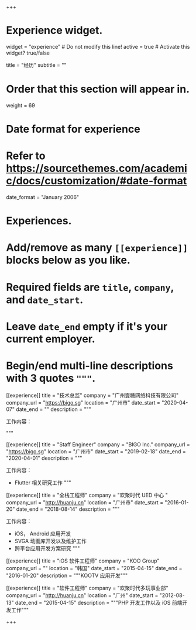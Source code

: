 +++
# Experience widget.
widget = "experience"  # Do not modify this line!
active = true  # Activate this widget? true/false

title = "经历"
subtitle = ""

# Order that this section will appear in.
weight = 69

# Date format for experience
#   Refer to https://sourcethemes.com/academic/docs/customization/#date-format
date_format = "January 2006"

# Experiences.
#   Add/remove as many `[[experience]]` blocks below as you like.
#   Required fields are `title`, `company`, and `date_start`.
#   Leave `date_end` empty if it's your current employer.
#   Begin/end multi-line descriptions with 3 quotes `"""`.
[[experience]]
  title = "技术总监"
  company = "广州壹糖网络科技有限公司"
  company_url = "https://bigo.sg"
  location = "广州市"
  date_start = "2020-04-07"
  date_end = ""
  description = """

  工作内容：

  """

[[experience]]
  title = "Staff Engineer"
  company = "BIGO Inc."
  company_url = "https://bigo.sg"
  location = "广州市"
  date_start = "2019-02-18"
  date_end = "2020-04-01"
  description = """

  工作内容：

  * Flutter 相关研究工作
  """

[[experience]]
  title = "全栈工程师"
  company = "欢聚时代 UED 中心 "
  company_url = "http://huanju.cn"
  location = "广州市"
  date_start = "2016-01-20"
  date_end = "2018-08-14"
  description = """

  工作内容：

  * iOS， Android 应用开发
  * SVGA 动画库开发以及维护工作
  * 跨平台应用开发方案研究
  """

[[experience]]
  title = "iOS 软件工程师"
  company = "KOO Group"
  company_url = ""
  location = "韩国"
  date_start = "2015-04-15"
  date_end = "2016-01-20"
  description = """KOOTV 应用开发"""

[[experience]]
  title = "软件工程师"
  company = "欢聚时代多玩事业部"
  company_url = "http://huanju.cn"
  location = "广州"
  date_start = "2012-08-13"
  date_end = "2015-04-15"
  description = """PHP 开发工作以及 iOS 前端开发工作"""

+++
